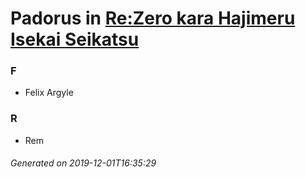 # Padorus in [Re:Zero kara Hajimeru Isekai Seikatsu](https://myanimelist.net/manga/74697/Re_Zero_kara_Hajimeru_Isekai_Seikatsu)

### F
* Felix Argyle

### R
* Rem

###### Generated on 2019-12-01T16:35:29
